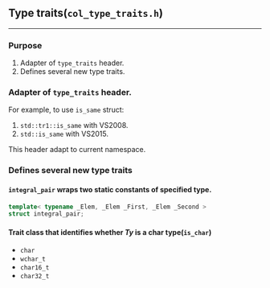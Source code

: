 ## Type traits(`col_type_traits.h`)

---

### Purpose

1. Adapter of `type_traits` header.
2. Defines several new type traits.

### Adapter of `type_traits` header.

For example, to use `is_same` struct:

1. `std::tr1::is_same` with VS2008.
2. `std::is_same` with VS2015.

This header adapt to current namespace.

### Defines several new type traits

#### `integral_pair` wraps two static constants of specified type.

```cpp
template< typename _Elem, _Elem _First, _Elem _Second >
struct integral_pair;
```

#### Trait class that identifies whether _Ty_ is a char type(`is_char`)

- `char`
- `wchar_t`
- `char16_t`
- `char32_t`
